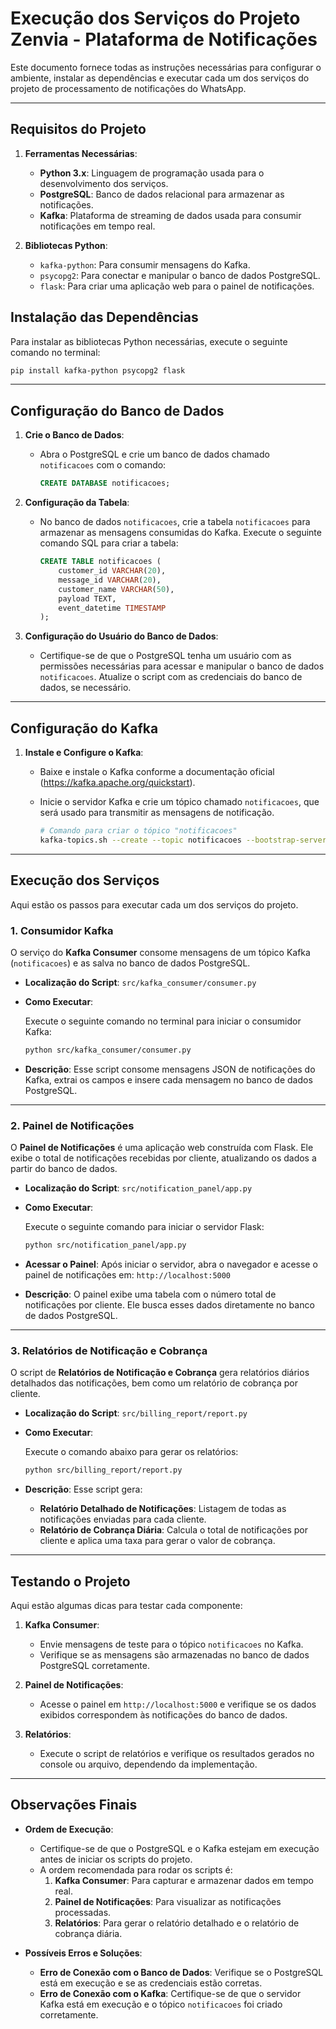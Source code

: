 
# Execução dos Serviços do Projeto Zenvia - Plataforma de Notificações

Este documento fornece todas as instruções necessárias para configurar o ambiente, instalar as dependências e executar cada um dos serviços do projeto de processamento de notificações do WhatsApp.

---

## Requisitos do Projeto

1. **Ferramentas Necessárias**:
   - **Python 3.x**: Linguagem de programação usada para o desenvolvimento dos serviços.
   - **PostgreSQL**: Banco de dados relacional para armazenar as notificações.
   - **Kafka**: Plataforma de streaming de dados usada para consumir notificações em tempo real.

2. **Bibliotecas Python**:
   - `kafka-python`: Para consumir mensagens do Kafka.
   - `psycopg2`: Para conectar e manipular o banco de dados PostgreSQL.
   - `flask`: Para criar uma aplicação web para o painel de notificações.

## Instalação das Dependências

Para instalar as bibliotecas Python necessárias, execute o seguinte comando no terminal:

```bash
pip install kafka-python psycopg2 flask
```

---

## Configuração do Banco de Dados

1. **Crie o Banco de Dados**:
   - Abra o PostgreSQL e crie um banco de dados chamado `notificacoes` com o comando:

     ```sql
     CREATE DATABASE notificacoes;
     ```

2. **Configuração da Tabela**:
   - No banco de dados `notificacoes`, crie a tabela `notificacoes` para armazenar as mensagens consumidas do Kafka. Execute o seguinte comando SQL para criar a tabela:

     ```sql
     CREATE TABLE notificacoes (
         customer_id VARCHAR(20),
         message_id VARCHAR(20),
         customer_name VARCHAR(50),
         payload TEXT,
         event_datetime TIMESTAMP
     );
     ```

3. **Configuração do Usuário do Banco de Dados**:
   - Certifique-se de que o PostgreSQL tenha um usuário com as permissões necessárias para acessar e manipular o banco de dados `notificacoes`. Atualize o script com as credenciais do banco de dados, se necessário.

---

## Configuração do Kafka

1. **Instale e Configure o Kafka**:
   - Baixe e instale o Kafka conforme a documentação oficial (https://kafka.apache.org/quickstart).
   - Inicie o servidor Kafka e crie um tópico chamado `notificacoes`, que será usado para transmitir as mensagens de notificação.

     ```bash
     # Comando para criar o tópico "notificacoes"
     kafka-topics.sh --create --topic notificacoes --bootstrap-server localhost:9092 --partitions 1 --replication-factor 1
     ```

---

## Execução dos Serviços

Aqui estão os passos para executar cada um dos serviços do projeto.

### 1. Consumidor Kafka

O serviço do **Kafka Consumer** consome mensagens de um tópico Kafka (`notificacoes`) e as salva no banco de dados PostgreSQL.

- **Localização do Script**: `src/kafka_consumer/consumer.py`
- **Como Executar**:
  
  Execute o seguinte comando no terminal para iniciar o consumidor Kafka:

  ```bash
  python src/kafka_consumer/consumer.py
  ```

- **Descrição**:
  Esse script consome mensagens JSON de notificações do Kafka, extrai os campos e insere cada mensagem no banco de dados PostgreSQL.

---

### 2. Painel de Notificações

O **Painel de Notificações** é uma aplicação web construída com Flask. Ele exibe o total de notificações recebidas por cliente, atualizando os dados a partir do banco de dados.

- **Localização do Script**: `src/notification_panel/app.py`
- **Como Executar**:

  Execute o seguinte comando para iniciar o servidor Flask:

  ```bash
  python src/notification_panel/app.py
  ```

- **Acessar o Painel**:
  Após iniciar o servidor, abra o navegador e acesse o painel de notificações em: `http://localhost:5000`

- **Descrição**:
  O painel exibe uma tabela com o número total de notificações por cliente. Ele busca esses dados diretamente no banco de dados PostgreSQL.

---

### 3. Relatórios de Notificação e Cobrança

O script de **Relatórios de Notificação e Cobrança** gera relatórios diários detalhados das notificações, bem como um relatório de cobrança por cliente.

- **Localização do Script**: `src/billing_report/report.py`
- **Como Executar**:

  Execute o comando abaixo para gerar os relatórios:

  ```bash
  python src/billing_report/report.py
  ```

- **Descrição**:
  Esse script gera:
  - **Relatório Detalhado de Notificações**: Listagem de todas as notificações enviadas para cada cliente.
  - **Relatório de Cobrança Diária**: Calcula o total de notificações por cliente e aplica uma taxa para gerar o valor de cobrança.

---

## Testando o Projeto

Aqui estão algumas dicas para testar cada componente:

1. **Kafka Consumer**:
   - Envie mensagens de teste para o tópico `notificacoes` no Kafka.
   - Verifique se as mensagens são armazenadas no banco de dados PostgreSQL corretamente.

2. **Painel de Notificações**:
   - Acesse o painel em `http://localhost:5000` e verifique se os dados exibidos correspondem às notificações do banco de dados.

3. **Relatórios**:
   - Execute o script de relatórios e verifique os resultados gerados no console ou arquivo, dependendo da implementação.

---

## Observações Finais

- **Ordem de Execução**:
  - Certifique-se de que o PostgreSQL e o Kafka estejam em execução antes de iniciar os scripts do projeto.
  - A ordem recomendada para rodar os scripts é:
    1. **Kafka Consumer**: Para capturar e armazenar dados em tempo real.
    2. **Painel de Notificações**: Para visualizar as notificações processadas.
    3. **Relatórios**: Para gerar o relatório detalhado e o relatório de cobrança diária.

- **Possíveis Erros e Soluções**:
  - **Erro de Conexão com o Banco de Dados**: Verifique se o PostgreSQL está em execução e se as credenciais estão corretas.
  - **Erro de Conexão com o Kafka**: Certifique-se de que o servidor Kafka está em execução e o tópico `notificacoes` foi criado corretamente.
